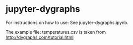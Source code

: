 # jupyter-dygraphs

For instructions on how to use: See jupyter-dygraphs.ipynb.

The example file: temperatures.csv is taken from http://dygraphs.com/tutorial.html
